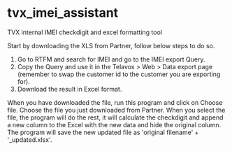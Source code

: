 # tvx_imei_assistant
TVX internal IMEI checkdigit and excel formatting tool

Start by downloading the XLS from Partner, follow below steps to do so.

  1. Go to RTFM and search for IMEI and go to the IMEI export Query.
  2. Copy the Query and use it in the Telavox > Web > Data export page (remember to swap the customer id to the customer you are exporting for).
  3. Download the result in Excel format.

When you have downloaded the file, run this program and click on Choose file. Choose the file you just downloaded from Partner.
When you select the file, the program will do the rest, it will calculate the checkdigit and append a new column to the Excel with the new data and hide the original column.
The program will save the new updated file as 'original filename' + '_updated.xlsx'.
